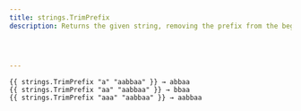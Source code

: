 ```yaml
---
title: strings.TrimPrefix
description: Returns the given string, removing the prefix from the beginning of the string.




---
```


```go-html-template
{{ strings.TrimPrefix "a" "aabbaa" }} → abbaa
{{ strings.TrimPrefix "aa" "aabbaa" }} → bbaa
{{ strings.TrimPrefix "aaa" "aabbaa" }} → aabbaa
```
